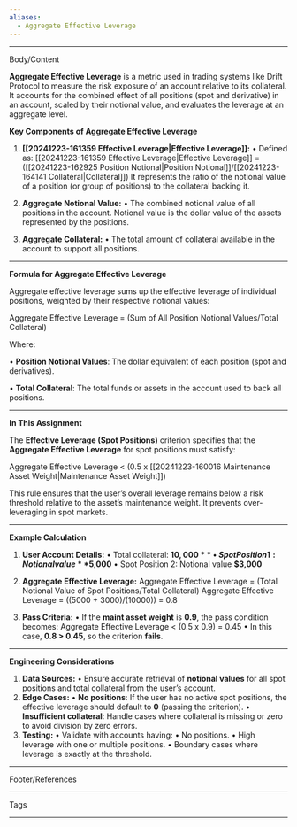 ```yaml
---
aliases:
  - Aggregate Effective Leverage
---
```

___
Body/Content

**Aggregate Effective Leverage** is a metric used in trading systems like Drift Protocol to measure the risk exposure of an account relative to its collateral. It accounts for the combined effect of all positions (spot and derivative) in an account, scaled by their notional value, and evaluates the leverage at an aggregate level.

**Key Components of Aggregate Effective Leverage**

1. **[[20241223-161359 Effective Leverage|Effective Leverage]]:**
	• Defined as:
		[[20241223-161359 Effective Leverage|Effective Leverage]] = ([[20241223-162925 Position Notional|Position Notional]]/[[20241223-164141 Collateral|Collateral]])
		It represents the ratio of the notional value of a position (or group of positions) to the collateral backing it.

2. **Aggregate Notional Value:**
	• The combined notional value of all positions in the account. Notional value is the dollar value of the assets represented by the positions.

3. **Aggregate Collateral:**
	• The total amount of collateral available in the account to support all positions.

---

**Formula for Aggregate Effective Leverage**

Aggregate effective leverage sums up the effective leverage of individual positions, weighted by their respective notional values:

Aggregate Effective Leverage = (Sum of All Position Notional Values/Total Collateral)

Where:

• **Position Notional Values**: The dollar equivalent of each position (spot and derivatives).

• **Total Collateral**: The total funds or assets in the account used to back all positions.


---

**In This Assignment**

The **Effective Leverage (Spot Positions)** criterion specifies that the **Aggregate Effective Leverage** for spot positions must satisfy:

Aggregate Effective Leverage < (0.5 x [[20241223-160016 Maintenance Asset Weight|Maintenance Asset Weight]])

This rule ensures that the user’s overall leverage remains below a risk threshold relative to the asset’s maintenance weight. It prevents over-leveraging in spot markets.

---
**Example Calculation**
1. **User Account Details:**
	• Total collateral: **$10,000**
		• Spot Position 1: Notional value **$5,000**
		• Spot Position 2: Notional value **$3,000**
	
2. **Aggregate Effective Leverage:**
	Aggregate Effective Leverage = (Total Notional Value of Spot Positions/Total Collateral)
	Aggregate Effective Leverage = ((5000 + 3000)/(10000)) = 0.8
3. **Pass Criteria:**
	• If the **maint asset weight** is **0.9**, the pass condition becomes:
		Aggregate Effective Leverage < (0.5 x 0.9) = 0.45
	• In this case, **0.8 > 0.45**, so the criterion **fails**.

---

**Engineering Considerations**

1. **Data Sources:**
	• Ensure accurate retrieval of **notional values** for all spot positions and total collateral from the user’s account.
2. **Edge Cases:**
	• **No positions**: If the user has no active spot positions, the effective leverage should default to **0** (passing the criterion).
	• **Insufficient collateral**: Handle cases where collateral is missing or zero to avoid division by zero errors.
3. **Testing:**
	• Validate with accounts having:
		• No positions.
		• High leverage with one or multiple positions.
		• Boundary cases where leverage is exactly at the threshold.

___
Footer/References

___
Tags

___